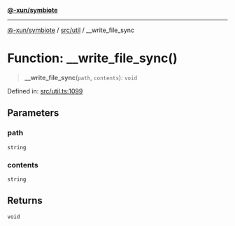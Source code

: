 [**@-xun/symbiote**](../../../README.md)

***

[@-xun/symbiote](../../../README.md) / [src/util](../README.md) / \_\_write\_file\_sync

# Function: \_\_write\_file\_sync()

> **\_\_write\_file\_sync**(`path`, `contents`): `void`

Defined in: [src/util.ts:1099](https://github.com/Xunnamius/symbiote/blob/1214379b104dd598631a5db52a98adbb1a28dfdf/src/util.ts#L1099)

## Parameters

### path

`string`

### contents

`string`

## Returns

`void`
